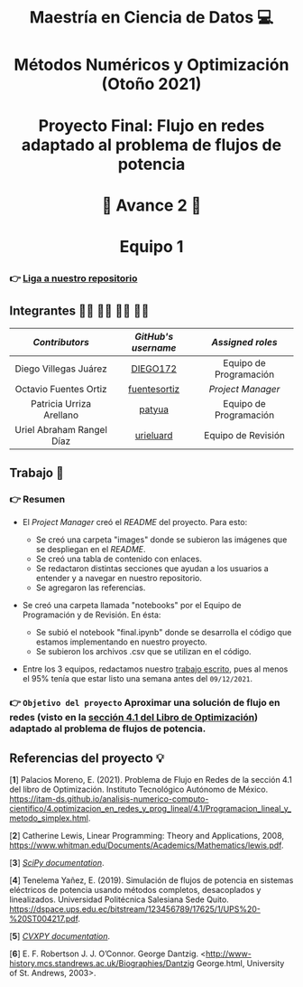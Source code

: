 # <p align = "center"> Maestría en Ciencia de Datos :computer:

# <p align = "center"> Métodos Numéricos y Optimización (Otoño 2021)    

# <p align = "center"> Proyecto Final: Flujo en redes adaptado al problema de flujos de potencia

# <p align = "center"> :round_pushpin: Avance 2 :round_pushpin:     

# <p align = "center"> Equipo 1
  
### 👉 [Liga a nuestro repositorio](https://github.com/fuentesortiz/Optimizacion_2021_Proyecto_Final_Equipo_1)

## Integrantes 👨‍🔬 👨‍🔬 👩‍🔬 👨‍🔬

|     ***Contributors***    |             ***GitHub's username***             |  ***Assigned roles***  |                       
|:-------------------------:|:-----------------------------------------------:|:----------------------:|
|   Diego Villegas Juárez   |     [DIEGO172](https://github.com/DIEGO172)     | Equipo de Programación | 
|   Octavio Fuentes Ortiz   | [fuentesortiz](https://github.com/fuentesortiz) | *Project Manager*      | 
|  Patricia Urriza Arellano |       [patyua](https://github.com/patyua)       | Equipo de Programación | 
| Uriel Abraham Rangel Díaz |    [urieluard](https://github.com/urieluard)    | Equipo de Revisión     |    

## Trabajo :pencil:

### 👉 Resumen

- El *Project Manager* creó el *README* del proyecto. Para esto:
  - Se creó una carpeta "images" donde se subieron las imágenes que se despliegan en el *README*.
  - Se creó una tabla de contenido con enlaces.
  - Se redactaron distintas secciones que ayudan a los usuarios a entender y a navegar en nuestro repositorio.
  - Se agregaron las referencias.
  
- Se creó una carpeta llamada "notebooks" por el Equipo de Programación y de Revisión. En ésta:
  - Se subió el notebook "final.ipynb" donde se desarrolla el código que estamos implementando en nuestro proyecto.
  - Se subieron los archivos .csv que se utilizan en el código.
  
- Entre los 3 equipos, redactamos nuestro [trabajo escrito](https://github.com/fuentesortiz/Optimizacion_2021_Proyecto_Final_Equipo_1/blob/main/Trabajo_Escrito%20Equipo_1.pdf), pues al menos el 95% tenía que estar listo una semana antes del ```09/12/2021```.

### 👉 ```Objetivo del proyecto``` **Aproximar una solución de flujo en redes (visto en la [sección 4.1 del Libro de Optimización](https://itam-ds.github.io/analisis-numerico-computo-cientifico/4.optimizacion_en_redes_y_prog_lineal/4.1/Programacion_lineal_y_metodo_simplex.html)) adaptado al problema de flujos de potencia**.  


## Referencias del proyecto 💡

[**1**] Palacios Moreno, E. (2021). Problema de Flujo en Redes de la sección 4.1 del libro de Optimización. Instituto Tecnológico Autónomo de México. <https://itam-ds.github.io/analisis-numerico-computo-cientifico/4.optimizacion_en_redes_y_prog_lineal/4.1/Programacion_lineal_y_metodo_simplex.html>.

[**2**] Catherine Lewis,  Linear Programming: Theory and Applications, 2008, <https://www.whitman.edu/Documents/Academics/Mathematics/lewis.pdf>.

[**3**] [*SciPy documentation*](https://scipy.org/).

[**4**] Tenelema Yañez, E. (2019). Simulación de flujos de potencia en sistemas eléctricos de potencia usando métodos completos, desacoplados y linealizados. Universidad Politécnica Salesiana Sede Quito. <https://dspace.ups.edu.ec/bitstream/123456789/17625/1/UPS%20-%20ST004217.pdf>.

[**5**] [*CVXPY documentation*](https://www.cvxpy.org/).
  
[**6**] E. F. Robertson J. J. O’Connor. George Dantzig. <http://www-history.mcs.standrews.ac.uk/Biographies/Dantzig George.html, University of St. Andrews, 2003>.
 
